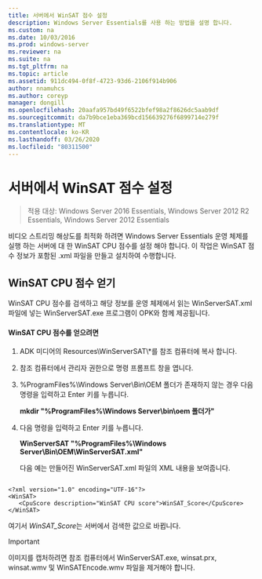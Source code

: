 ```yaml
---
title: 서버에서 WinSAT 점수 설정
description: Windows Server Essentials를 사용 하는 방법을 설명 합니다.
ms.custom: na
ms.date: 10/03/2016
ms.prod: windows-server
ms.reviewer: na
ms.suite: na
ms.tgt_pltfrm: na
ms.topic: article
ms.assetid: 911dc494-0f8f-4723-93d6-2106f914b906
author: nnamuhcs
ms.author: coreyp
manager: dongill
ms.openlocfilehash: 20aafa957bd49f6522bfef98a2f8626dc5aab9df
ms.sourcegitcommit: da7b9bce1eba369bcd156639276f6899714e279f
ms.translationtype: MT
ms.contentlocale: ko-KR
ms.lasthandoff: 03/26/2020
ms.locfileid: "80311500"
---
```

# <a name="set-the-winsat-score-on-the-server"></a>서버에서 WinSAT 점수 설정

>적용 대상: Windows Server 2016 Essentials, Windows Server 2012 R2 Essentials, Windows Server 2012 Essentials

비디오 스트리밍 해상도를 최적화 하려면 Windows Server Essentials 운영 체제를 실행 하는 서버에 대 한 WinSAT CPU 점수를 설정 해야 합니다. 이 작업은 WinSAT 점수 정보가 포함된 .xml 파일을 만들고 설치하여 수행합니다.  
  
## <a name="obtain-the-winsat-cpu-score"></a>WinSAT CPU 점수 얻기  
 WinSAT CPU 점수를 검색하고 해당 정보를 운영 체제에서 읽는 WinServerSAT.xml 파일에 넣는 WinServerSAT.exe 프로그램이 OPK와 함께 제공됩니다.  
  
#### <a name="to-obtain-the-winsat-cpu-score"></a>WinSAT CPU 점수를 얻으려면  
  
1. ADK 미디어의 Resources\WinServerSAT\\*를 참조 컴퓨터에 복사 합니다.  
  
2. 참조 컴퓨터에서 관리자 권한으로 명령 프롬프트 창을 엽니다.  
  
3. %ProgramFiles%\Windows Server\Bin\OEM 폴더가 존재하지 않는 경우 다음 명령을 입력하고 Enter 키를 누릅니다.  
  
    **mkdir "%ProgramFiles%\Windows Server\bin\oem 폴더가"**  
  
4. 다음 명령을 입력하고 Enter 키를 누릅니다.  
  
    **WinServerSAT "%ProgramFiles%\Windows Server\Bin\OEM\WinServerSAT.xml"**  
  
   다음 예는 만들어진 WinServerSAT.xml 파일의 XML 내용을 보여줍니다.  
  
```  
  
<?xml version="1.0" encoding="UTF-16"?>  
<WinSAT>  
   <CpuScore description="WinSAT CPU score">WinSAT_Score</CpuScore>  
</WinSAT>  
```  
  
 여기서 *WinSAT_Score*는 서버에서 검색한 값으로 바뀝니다.  
  
> [!IMPORTANT]
>  이미지를 캡처하려면 참조 컴퓨터에서 WinServerSAT.exe, winsat.prx, winsat.wmv 및 WinSATEncode.wmv 파일을 제거해야 합니다.
